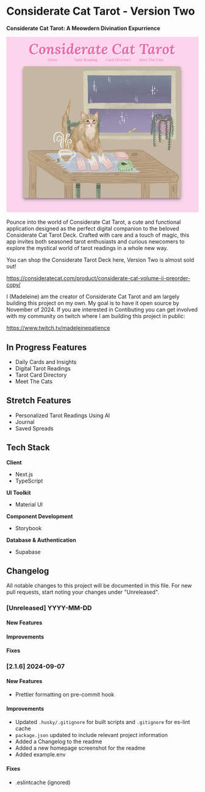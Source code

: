 # Considerate Cat Tarot - Version Two

**Considerate Cat Tarot: A Meowdern Divination Expurrience**

![App Screenshot](/public/image/cc-homepage.webp)

Pounce into the world of Considerate Cat Tarot, a cute and functional
application designed as the perfect digital companion to the beloved Considerate
Cat Tarot Deck. Crafted with care and a touch of magic, this app invites both
seasoned tarot enthusiasts and curious newcomers to explore the mystical world
of tarot readings in a whole new way.

You can shop the Considerate Tarot Deck here, Version Two is almost sold out!

https://consideratecat.com/product/considerate-cat-volume-ii-preorder-copy/

I (Madeleine) am the creator of Considerate Cat Tarot and am largely building
this project on my own. My goal is to have it open source by November of 2024.
If you are interested in Contibuting you can get involved with my community on
twitch where I am building this project in public:

https://www.twitch.tv/madeleinepatience

## In Progress Features

- Daily Cards and Insights
- Digital Tarot Readings
- Tarot Card Directory
- Meet The Cats

## Stretch Features

- Personalized Tarot Readings Using AI
- Journal
- Saved Spreads

## Tech Stack

**Client**

- Next.js
- TypeScript

**UI Toolkit**

- Material UI

**Component Development**

- Storybook

**Database & Authentication**

- Supabase

## Changelog

All notable changes to this project will be documented in this file. For new
pull requests, start noting your changes under "Unreleased".

### [Unreleased] YYYY-MM-DD

#### New Features

#### Improvements

#### Fixes

### [2.1.6] 2024-09-07

#### New Features

- Prettier formatting on pre-commit hook

#### Improvements

- Updated `.husky/.gitignore` for built scripts and `.gitignore` for es-lint
  cache
- `package.json` updated to include relevant project information
- Added a Changelog to the readme
- Added a new homepage screenshot for the readme
- Added example.env

#### Fixes

- .eslintcache (ignored)
